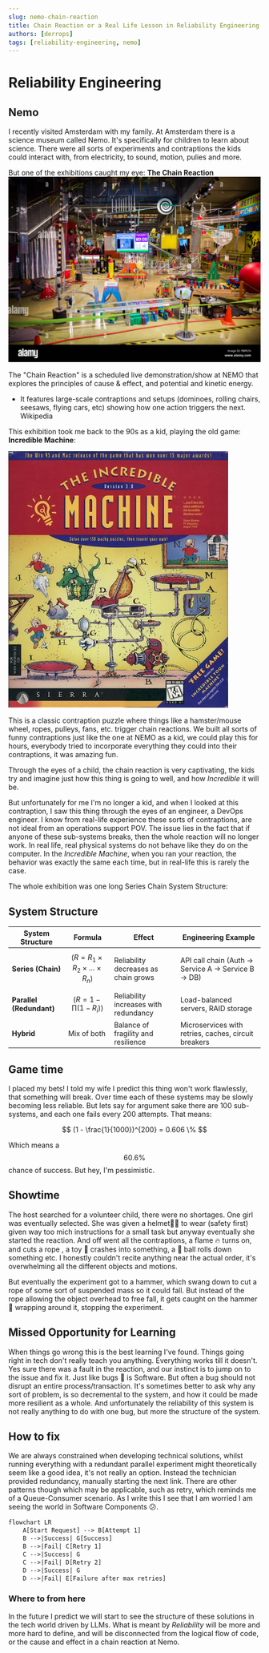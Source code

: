 ```yaml
---
slug: nemo-chain-reaction
title: Chain Reaction or a Real Life Lesson in Reliability Engineering
authors: [derrops]
tags: [reliability-engineering, nemo]
---
```


# Reliability Engineering

## Nemo

I recently visited Amsterdam with my family. At Amsterdam there is a science museum called Nemo. It's specifically for children to learn about science. There were all sorts of experiments and contraptions the kids could interact with, from electricity, to sound, motion, pulies and more.

But one of the exhibitions caught my eye: **The Chain Reaction** ![nemo-chain-reaction](./nemo-chain-reaction.png)

The "Chain Reaction" is a scheduled live demonstration/show at NEMO that explores the principles of cause & effect, and potential and kinetic energy.

- It features large-scale contraptions and setups (dominoes, rolling chairs, seesaws, flying cars, etc) showing how one action triggers the next.
  Wikipedia

This exhibition took me back to the 90s as a kid, playing the old game: **Incredible Machine**:

![the-incredible-machine](./the-incredible-machine.png)

This is a classic contraption puzzle where things like a hamster/mouse wheel, ropes, pulleys, fans, etc. trigger chain reactions. We built all sorts of funny contraptions just like the one at NEMO as a kid, we could play this for hours, everybody tried to incorporate everything they could into their contraptions, it was amazing fun.

Through the eyes of a child, the chain reaction is very captivating, the kids try and imagine just how this thing is going to well, and how _Incredible_ it will be.

But unfortunately for me I'm no longer a kid, and when I looked at this contraption, I saw this thing through the eyes of an engineer, a DevOps engineer. I know from real-life experience these sorts of contraptions, are not ideal from an operations support POV. The issue lies in the fact that if anyone of these sub-systems breaks, then the whole reaction will no longer work. In real life, real physical systems do not behave like they do on the computer. In the _Incredible Machine_, when you ran your reaction, the behavior was exactly the same each time, but in real-life this is rarely the case.

The whole exhibition was one long Series Chain System Structure:

## System Structure

| **System Structure**     | **Formula**                                      | **Effect**                            | **Engineering Example**                              |
| ------------------------ | ------------------------------------------------ | ------------------------------------- | ---------------------------------------------------- |
| **Series (Chain)**       | $$(R = R_1 \times R_2 \times \dots \times R_n)$$ | Reliability decreases as chain grows  | API call chain (Auth → Service A → Service B → DB)   |
| **Parallel (Redundant)** | $$(R = 1 - \prod(1 - R_i))$$                     | Reliability increases with redundancy | Load-balanced servers, RAID storage                  |
| **Hybrid**               | Mix of both                                      | Balance of fragility and resilience   | Microservices with retries, caches, circuit breakers |

## Game time

I placed my bets! I told my wife I predict this thing won't work flawlessly, that something will break. Over time each of these systems may be slowly becoming less reliable. But lets say for argument sake there are 100 sub-systems, and each one fails every 200 attempts. That means:

$$ (1 - \frac{1}{1000})^{200} = 0.606 \% $$

Which means a $$60.6\%$$ chance of success. But hey, I'm pessimistic.

## Showtime

The host searched for a volunteer child, there were no shortages. One girl was eventually selected. She was given a helmet👷‍♀️ to wear (safety first) given way too mich instructions for a small task but anyway eventually she started the reaction. And off went all the contraptions, a flame 🔥 turns on, and cuts a rope , a toy 🚗 crashes into something, a 🎱 ball rolls down something etc. I honestly couldn't recite anything near the actual order, it's overwhelming all the different objects and motions.

But eventually the experiment got to a hammer, which swang down to cut a rope of some sort of suspended mass so it could fall. But instead of the rope allowing the object overhead to free fall, it gets caught on the hammer 🔨 wrapping around it, stopping the experiment.

## Missed Opportunity for Learning

When things go wrong this is the best learning I've found. Things going right in tech don't really teach you anything. Everything works till it doesn't. Yes sure there was a fault in the reaction, and our instinct is to jump on to the issue and fix it. Just like bugs 🐞 is Software. But often a bug should not disrupt an entire process/transaction. It's sometimes better to ask why any sort of problem, is so decremental to the system, and how it could be made more resilient as a whole. And unfortunately the reliability of this system is not really anything to do with one bug, but more the structure of the system.

## How to fix

We are always constrained when developing technical solutions, whilst running everything with a redundant parallel experiment might theoretically seem like a good idea, it's not really an option. Instead the technician provided redundancy, manually starting the next link. There are other patterns though which may be applicable, such as retry, which reminds me of a Queue-Consumer scenario. As I write this I see that I am worried I am seeing the world in Software Components 😕.

```mermaid
flowchart LR
    A[Start Request] --> B[Attempt 1]
    B -->|Success| G[Success]
    B -->|Fail| C[Retry 1]
    C -->|Success| G
    C -->|Fail| D[Retry 2]
    D -->|Success| G
    D -->|Fail| E[Failure after max retries]
```

### Where to from here

In the future I predict we will start to see the structure of these solutions in the tech world driven by LLMs. What is meant by _Reliability_ will be more and more hard to define, and will be disconnected from the logical flow of code, or the cause and effect in a chain reaction at Nemo.
